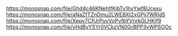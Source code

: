https://monosnap.com/file/Ghd4c46KNehtfKjbTv1hvYwf8Ucexu
https://monosnap.com/file/aNaZfTZnDmu2LWE8Xt2xGPji7WRId5
https://monosnap.com/file/Xepv7CPJrPuvVoPvfbYVnrkGLHKjf9
https://monosnap.com/file/yHdBvYSYr0VCkzVN0GrBPP3vWPSOOc
